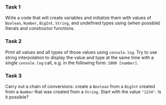 ### Task 1
Write a code that will create variables and initialize them with values of
`Boolean`, `Number`, `BigInt`, `String`, and undefined types using (when
possible) literals and constructor functions.

### Task 2
Print all values and all types of those values using `console.log`. Try to use
string interpolation to display the value and type at the same time with a single
`console.log` call, e.g. in the following form: `1000 [number]`.

### Task 3
Carry out a chain of conversions: create a `Boolean` from a `BigInt` created from a `Number`
that was created from a `String`. Start with the value `"1234"`. Is it possible?
